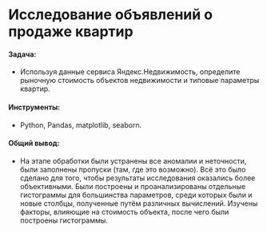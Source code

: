 # Исследование объявлений о продаже квартир

#### Задача: 
- Используя данные сервиса Яндекс.Недвижимость, определите рыночную стоимость объектов недвижимости и типовые параметры квартир.

#### Инструменты:
- Python, Pandas, matplotlib, seaborn.

#### Общий вывод:
- На этапе обработки были устранены все аномалии и неточности, были заполнены пропуски (там, где это возможно). Всё это было сделано для того, чтобы результаты исследования оказались более объективными. Были построены и проанализированы отдельные гистограммы для большинства параметров, среди которых были и новые столбцы, полученные путём различных вычислений. Изучены факторы, влияющие на стоимость объекта, после чего были построены гистограммы.
